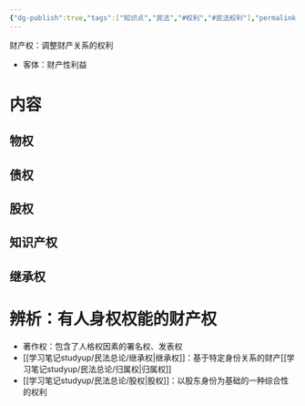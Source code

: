 ```yaml
---
{"dg-publish":true,"tags":["知识点","民法","#权利","#民法权利"],"permalink":"/学习笔记studyup/民法总论/财产权/","dgPassFrontmatter":true,"created":"2024-07-05T15:37:10.854+08:00","updated":"2024-11-13T18:53:22.524+08:00"}
---
```


财产权：调整财产关系的权利
- 客体：财产性利益
# 内容
## 物权
## 债权
## 股权
## 知识产权
## 继承权
# 辨析：有人身权权能的财产权
- 著作权：包含了人格权因素的署名权、发表权
- [[学习笔记studyup/民法总论/继承权\|继承权]]：基于特定身份关系的财产[[学习笔记studyup/民法总论/归属权\|归属权]]
- [[学习笔记studyup/民法总论/股权\|股权]]：以股东身份为基础的一种综合性的权利